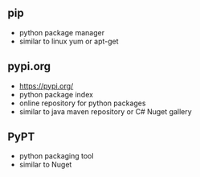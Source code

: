 ## pip
* python package manager
* similar to linux yum or apt-get

## pypi.org
* https://pypi.org/
* python package index
* online repository for python packages
* similar to java maven repository or C# Nuget gallery

## PyPT
* python packaging tool
* similar to Nuget
